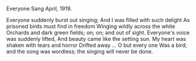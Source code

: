 Everyone Sang
April, 1919.

Everyone suddenly burst out singing;
And I was filled with such delight
As prisoned birds must find in freedom
Winging wildly across the white
Orchards and dark green fields; on; on; and out of sight.
Everyone's voice was suddenly lifted,
And beauty came like the setting sun.
My heart was shaken with tears and horror
Drifted away … O but every one
Was a bird; and the song was wordless; the singing will never be done.

